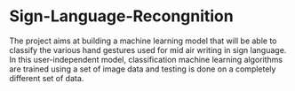 # Sign-Language-Recongnition
The project aims at building a machine learning model that will be able to classify the various hand gestures used for mid air writing in sign language. In this user-independent model, classification machine learning algorithms are trained using a set of image data and testing is done on a completely different set of data.
